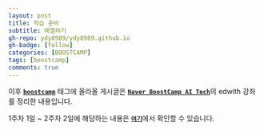 ```yaml
---
layout: post
title: 학습 준비
subtitle: 예열하기 
gh-repo: ydy8989/ydy8989.github.io
gh-badge: [follow]
categories: [BOOSTCAMP]
tags: [boostcamp]
comments: true
---
```


이후 [**`boostcamp`**](https://ydy8989.github.io/tags/#boostcamp) 태그에 올라올 게시글은 [**`Naver BoostCamp AI Tech`**](https://boostcamp.connect.or.kr/)의 edwith 강좌를 정리한 내용입니다.

1주차 1일 ~ 2주차 2일에 해당하는 내용은 [**`여기`**](https://github.com/ydy8989/boostcamp)에서 확인할 수 있습니다. 
 